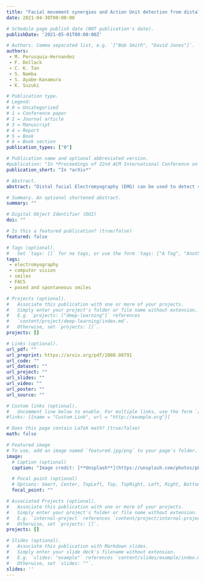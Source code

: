 ```yaml
---
title: "Facial movement synergies and Action Unit detection from distal wearable Electromyography and Computer Vision"
date: 2021-04-30T00:00:00

# Schedule page publish date (NOT publication's date).
publishDate: '2021-05-01T00:00:00Z'

# Authors. Comma separated list, e.g. `["Bob Smith", "David Jones"]`.
authors:
 - M. Perusquia-Hernandez
 - F. Dollack
 - C. K. Tan
 - S. Namba
 - S. Ayabe-Kanamura
 - K. Suzuki

# Publication type.
# Legend:
# 0 = Uncategorized
# 1 = Conference paper
# 2 = Journal article
# 3 = Manuscript
# 4 = Report
# 5 = Book
# 6 = Book section
publication_types: ["0"]

# Publication name and optional abbreviated version.
#publication: "In *Proceedings of 22nd ACM International Conference on Multimodal Interaction*."
publication_short: "In *arXiv*"

# Abstract.
abstract: "Distal facial Electromyography (EMG) can be used to detect smiles and frowns with reasonable accuracy. It capitalizes on volume conduction to detect relevant muscle activity, even when the electrodes are not placed directly on the source muscle. The main advantage of this method is to prevent occlusion and obstruction of the facial expression production, whilst allowing EMG measurements. However, measuring EMG distally entails that the exact source of the facial movement is unknown. We propose a novel method to estimate specific Facial Action Units (AUs) from distal facial EMG and Computer Vision (CV). This method is based on Independent Component Analysis (ICA), Non-Negative Matrix Factorization (NNMF), and sorting of the resulting components to determine which is the most likely to correspond to each CV-labeled action unit (AU). Performance on the detection of AU06 (Orbicularis Oculi) and AU12 (Zygomaticus Major) was estimated by calculating the agreement with Human Coders. The results of our proposed algorithm showed an accuracy of 81% and a Cohen’s Kappa of 0.49 for AU6; and accuracy of 82% and a Cohen’s Kappa of 0.53 for AU12. This demonstrates the potential of distal EMG to detect individual facial movements. Using this multimodal method, several AU synergies were identified. We quantified the co-occurrence and timing of AU6 and AU12 in posed and spontaneous smiles using the human-coded labels, and for comparison, using the continuous CV-labels. The co-occurrence analysis was also performed on the EMG-based labels to uncover the relationship between muscle synergies and the kinematics of visible facial movement."

# Summary. An optional shortened abstract.
summary: ""

# Digital Object Identifier (DOI)
doi: ""

# Is this a featured publication? (true/false)
featured: false

# Tags (optional).
#   Set `tags: []` for no tags, or use the form `tags: ["A Tag", "Another Tag"]` for one or more tags.
tags:
 - electromyography
 - computer vision
 - smiles
 - FACS
 - posed and spontaneous smiles

# Projects (optional).
#   Associate this publication with one or more of your projects.
#   Simply enter your project's folder or file name without extension.
#   E.g. `projects: ["deep-learning"]` references
#   `content/project/deep-learning/index.md`.
#   Otherwise, set `projects: []`.
projects: []

# Links (optional).
url_pdf: ""
url_preprint: https://arxiv.org/pdf/2008.08791
url_code: ""
url_dataset: ""
url_project: ""
url_slides: ""
url_video: ""
url_poster: ""
url_source: ""

# Custom links (optional).
#   Uncomment line below to enable. For multiple links, use the form `[{...}, {...}, {...}]`.
#links: [{name = "Custom Link", url = "http://example.org"}]

# Does this page contain LaTeX math? (true/false)
math: false

# Featured image
# To use, add an image named `featured.jpg/png` to your page's folder.
image:
  # Caption (optional)
  caption: "Image credit: [**Unsplash**](https://unsplash.com/photos/pLCdAaMFLTE)"

  # Focal point (optional)
  # Options: Smart, Center, TopLeft, Top, TopRight, Left, Right, BottomLeft, Bottom, BottomRight
  focal_point: ""

# Associated Projects (optional).
#   Associate this publication with one or more of your projects.
#   Simply enter your project's folder or file name without extension.
#   E.g. `internal-project` references `content/project/internal-project/index.md`.
#   Otherwise, set `projects: []`.
projects: []

# Slides (optional).
#   Associate this publication with Markdown slides.
#   Simply enter your slide deck's filename without extension.
#   E.g. `slides: "example"` references `content/slides/example/index.md`.
#   Otherwise, set `slides: ""`.
slides: ''
---
```


